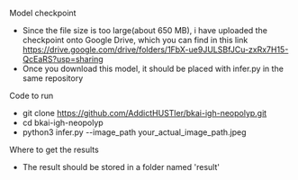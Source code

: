 Model checkpoint

- Since the file size is too large(about 650 MB), i have uploaded the checkpoint onto Google Drive, which you can find in this link
  https://drive.google.com/drive/folders/1FbX-ue9JULSBfJCu-zxRx7H15-QcEaRS?usp=sharing
- Once you download this model, it should be placed with infer.py in the same repository

Code to run

- git clone https://github.com/AddictHUSTler/bkai-igh-neopolyp.git
- cd bkai-igh-neopolyp
- python3 infer.py --image_path your_actual_image_path.jpeg

Where to get the results

- The result should be stored in a folder named 'result'


